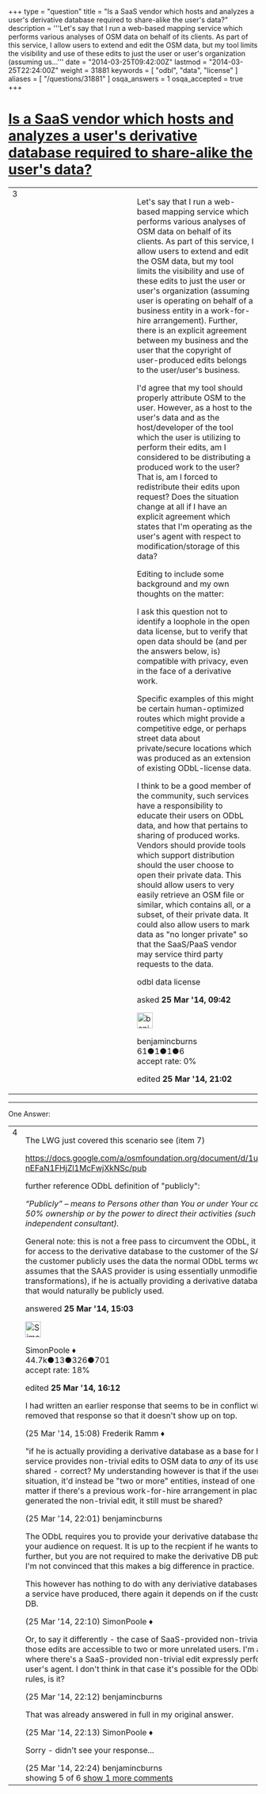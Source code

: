 +++
type = "question"
title = "Is a SaaS vendor which hosts and analyzes a user&#x27;s derivative database required to share-alike the user&#x27;s data?"
description = '''Let&#x27;s say that I run a web-based mapping service which performs various analyses of OSM data on behalf of its clients. As part of this service, I allow users to extend and edit the OSM data, but my tool limits the visibility and use of these edits to just the user or user&#x27;s organization (assuming us...'''
date = "2014-03-25T09:42:00Z"
lastmod = "2014-03-25T22:24:00Z"
weight = 31881
keywords = [ "odbl", "data", "license" ]
aliases = [ "/questions/31881" ]
osqa_answers = 1
osqa_accepted = true
+++

<div class="headNormal">

# [Is a SaaS vendor which hosts and analyzes a user's derivative database required to share-alike the user's data?](/questions/31881/is-a-saas-vendor-which-hosts-and-analyzes-a-users-derivative-database-required-to-share-alike-the-users-data)

</div>

<div id="main-body">

<div id="askform">

<table id="question-table" style="width:100%;">
<colgroup>
<col style="width: 50%" />
<col style="width: 50%" />
</colgroup>
<tbody>
<tr>
<td style="width: 30px; vertical-align: top"><div class="vote-buttons">
<span id="post-31881-upvote" class="ajax-command post-vote up" rel="nofollow" title="I like this post (click again to cancel)"> </span>
<div id="post-31881-score" class="post-score" title="current number of votes">
3
</div>
<span id="post-31881-downvote" class="ajax-command post-vote down" rel="nofollow" title="I dont like this post (click again to cancel)"> </span> <span id="favorite-mark" class="ajax-command favorite-mark" rel="nofollow" title="mark/unmark this question as favorite (click again to cancel)"> </span>
<div id="favorite-count" class="favorite-count">
&#10;</div>
</div></td>
<td><div id="item-right">
<div class="question-body">
<p>Let's say that I run a web-based mapping service which performs various analyses of OSM data on behalf of its clients. As part of this service, I allow users to extend and edit the OSM data, but my tool limits the visibility and use of these edits to just the user or user's organization (assuming user is operating on behalf of a business entity in a work-for-hire arrangement). Further, there is an explicit agreement between my business and the user that the copyright of user-produced edits belongs to the user/user's business.</p>
<p>I'd agree that my tool should properly attribute OSM to the user. However, as a host to the user's data and as the host/developer of the tool which the user is utilizing to perform their edits, am I considered to be distributing a produced work to the user? That is, am I forced to redistribute their edits upon request? Does the situation change at all if I have an explicit agreement which states that I'm operating as the user's agent with respect to modification/storage of this data?</p>
<p>Editing to include some background and my own thoughts on the matter:</p>
<p>I ask this question not to identify a loophole in the open data license, but to verify that open data should be (and per the answers below, is) compatible with privacy, even in the face of a derivative work.</p>
<p>Specific examples of this might be certain human-optimized routes which might provide a competitive edge, or perhaps street data about private/secure locations which was produced as an extension of existing ODbL-license data.</p>
<p>I think to be a good member of the community, such services have a responsibility to educate their users on ODbL data, and how that pertains to sharing of produced works. Vendors should provide tools which support distribution should the user choose to open their private data. This should allow users to very easily retrieve an OSM file or similar, which contains all, or a subset, of their private data. It could also allow users to mark data as "no longer private" so that the SaaS/PaaS vendor may service third party requests to the data.</p>
</div>
<div id="question-tags" class="tags-container tags">
<span class="post-tag tag-link-odbl" rel="tag" title="see questions tagged &#39;odbl&#39;">odbl</span> <span class="post-tag tag-link-data" rel="tag" title="see questions tagged &#39;data&#39;">data</span> <span class="post-tag tag-link-license" rel="tag" title="see questions tagged &#39;license&#39;">license</span>
</div>
<div id="question-controls" class="post-controls">
&#10;</div>
<div class="post-update-info-container">
<div class="post-update-info post-update-info-user">
<p>asked <strong>25 Mar '14, 09:42</strong></p>
<img src="https://secure.gravatar.com/avatar/ef847bdde7b4a6e07b874da7c59f287b?s=32&amp;d=identicon&amp;r=g" class="gravatar" width="32" height="32" alt="benjamincburns&#39;s gravatar image" />
<p><span>benjamincburns</span><br />
<span class="score" title="61 reputation points">61</span><span title="1 badges"><span class="badge1">●</span><span class="badgecount">1</span></span><span title="1 badges"><span class="silver">●</span><span class="badgecount">1</span></span><span title="6 badges"><span class="bronze">●</span><span class="badgecount">6</span></span><br />
<span class="accept_rate" title="Rate of the user&#39;s accepted answers">accept rate:</span> <span title="benjamincburns has no accepted answers">0%</span></p>
</div>
<div class="post-update-info post-update-info-edited">
<p><span> edited <strong>25 Mar '14, 21:02</strong> </span></p>
</div>
</div>
<div id="comments-container-31881" class="comments-container">
&#10;</div>
<div id="comment-tools-31881" class="comment-tools">
&#10;</div>
<div class="clear">
&#10;</div>
<div id="comment-31881-form-container" class="comment-form-container">
&#10;</div>
<div class="clear">
&#10;</div>
</div></td>
</tr>
</tbody>
</table>

------------------------------------------------------------------------

<div class="tabBar">

<span id="sort-top"></span>

<div class="headQuestions">

One Answer:

</div>

</div>

<span id="31888"></span>

<div id="answer-container-31888" class="answer accepted-answer">

<table style="width:100%;">
<colgroup>
<col style="width: 50%" />
<col style="width: 50%" />
</colgroup>
<tbody>
<tr>
<td style="width: 30px; vertical-align: top"><div class="vote-buttons">
<span id="post-31888-upvote" class="ajax-command post-vote up" rel="nofollow" title="I like this post (click again to cancel)"> </span>
<div id="post-31888-score" class="post-score" title="current number of votes">
4
</div>
<span id="post-31888-downvote" class="ajax-command post-vote down" rel="nofollow" title="I dont like this post (click again to cancel)"> </span> <span class="accept-answer on" rel="nofollow" title="benjamincburns has selected this answer as the correct answer"> </span>
</div></td>
<td><div class="item-right">
<div class="answer-body">
<p>The LWG just covered this scenario see (item 7)</p>
<p><a href="https://docs.google.com/a/osmfoundation.org/document/d/1uemhXWKwbu3RNjAWcG0R-nEFaN1FHjZl1McFwjXkNSc/pub">https://docs.google.com/a/osmfoundation.org/document/d/1uemhXWKwbu3RNjAWcG0R-nEFaN1FHjZl1McFwjXkNSc/pub</a></p>
<p>further reference ODbL definition of "publicly":</p>
<p><em>“Publicly” – means to Persons other than You or under Your control by either more than 50% ownership or by the power to direct their activities (such as contracting with an independent consultant).</em></p>
<p>General note: this is not a free pass to circumvent the ODbL, it just shifts the responsibilty for access to the derivative database to the customer of the SAAS service. If for example the customer publicly uses the data the normal ODbL terms would apply. Note it further assumes that the SAAS provider is using essentially unmodified OSM data (see trivial transformations), if he is actually providing a derivative database as a base for his service that would naturally be publicly used.</p>
</div>
<div class="answer-controls post-controls">
&#10;</div>
<div class="post-update-info-container">
<div class="post-update-info post-update-info-user">
<p>answered <strong>25 Mar '14, 15:03</strong></p>
<img src="https://secure.gravatar.com/avatar/ad2513d6f8e3d709d576ace900c12fa5?s=32&amp;d=identicon&amp;r=g" class="gravatar" width="32" height="32" alt="SimonPoole&#39;s gravatar image" />
<p><span>SimonPoole ♦</span><br />
<span class="score" title="44667 reputation points"><span>44.7k</span></span><span title="13 badges"><span class="badge1">●</span><span class="badgecount">13</span></span><span title="326 badges"><span class="silver">●</span><span class="badgecount">326</span></span><span title="701 badges"><span class="bronze">●</span><span class="badgecount">701</span></span><br />
<span class="accept_rate" title="Rate of the user&#39;s accepted answers">accept rate:</span> <span title="SimonPoole has 209 accepted answers">18%</span></p>
</div>
<div class="post-update-info post-update-info-edited">
<p><span> edited <strong>25 Mar '14, 16:12</strong> </span></p>
</div>
</div>
<div id="comments-container-31888" class="comments-container">
<span id="31889"></span>
<div id="comment-31889" class="comment">
<div id="post-31889-score" class="comment-score">
&#10;</div>
<div class="comment-text">
<p>I had written an earlier response that seems to be in conflict with the LWG's opinion, and removed that response so that it doesn't show up on top.</p>
</div>
<div id="comment-31889-info" class="comment-info">
<span class="comment-age">(25 Mar '14, 15:08)</span> <span class="comment-user userinfo">Frederik Ramm ♦</span>
</div>
</div>
<span id="31902"></span>
<div id="comment-31902" class="comment">
<div id="post-31902-score" class="comment-score">
&#10;</div>
<div class="comment-text">
<p>"if he is actually providing a derivative database as a base for his service..." - that is, if the service provides non-trivial edits to OSM data to <em>any</em> of its users, those edits must be shared - correct? My understanding however is that if the user owns the copyright in this situation, it'd instead be "two or more" entities, instead of one or more? Or does it not matter if there's a previous work-for-hire arrangement in place - if the SaaS/PaaS generated the non-trivial edit, it still must be shared?</p>
</div>
<div id="comment-31902-info" class="comment-info">
<span class="comment-age">(25 Mar '14, 22:01)</span> <span class="comment-user userinfo">benjamincburns</span>
</div>
</div>
<span id="31903"></span>
<div id="comment-31903" class="comment">
<div id="post-31903-score" class="comment-score">
&#10;</div>
<div class="comment-text">
<p>The ODbL requires you to provide your derivative database that you have publicly used to your audience on request. It is up to the recpient if he wants to in turn distribute that further, but you are not required to make the derivative DB public (normal use of the term). I'm not convinced that this makes a big difference in practice.</p>
<p>This however has nothing to do with any deriviative databases the potential users of such a service have produced, there again it depends on if the customer has publicly used the DB.</p>
</div>
<div id="comment-31903-info" class="comment-info">
<span class="comment-age">(25 Mar '14, 22:10)</span> <span class="comment-user userinfo">SimonPoole ♦</span>
</div>
</div>
<span id="31904"></span>
<div id="comment-31904" class="comment">
<div id="post-31904-score" class="comment-score">
&#10;</div>
<div class="comment-text">
<p>Or, to say it differently - the case of SaaS-provided non-trivial edits is very clear where those edits are accessible to two or more unrelated users. I'm asking about the situation where there's a SaaS-provided non-trivial edit expressly performed by the SaaS as the user's agent. I don't think in that case it's possible for the ODbL to override work-for-hire rules, is it?</p>
</div>
<div id="comment-31904-info" class="comment-info">
<span class="comment-age">(25 Mar '14, 22:12)</span> <span class="comment-user userinfo">benjamincburns</span>
</div>
</div>
<span id="31905"></span>
<div id="comment-31905" class="comment">
<div id="post-31905-score" class="comment-score">
&#10;</div>
<div class="comment-text">
<p>That was already answered in full in my original answer.</p>
</div>
<div id="comment-31905-info" class="comment-info">
<span class="comment-age">(25 Mar '14, 22:13)</span> <span class="comment-user userinfo">SimonPoole ♦</span>
</div>
</div>
<span id="31906"></span>
<div id="comment-31906" class="comment not_top_scorer">
<div id="post-31906-score" class="comment-score">
&#10;</div>
<div class="comment-text">
<p>Sorry - didn't see your response...</p>
</div>
<div id="comment-31906-info" class="comment-info">
<span class="comment-age">(25 Mar '14, 22:24)</span> <span class="comment-user userinfo">benjamincburns</span>
</div>
</div>
</div>
<div id="comment-tools-31888" class="comment-tools">
<span class="comments-showing"> showing 5 of 6 </span> <a href="#" class="show-all-comments-link">show 1 more comments</a>
</div>
<div class="clear">
&#10;</div>
<div id="comment-31888-form-container" class="comment-form-container">
&#10;</div>
<div class="clear">
&#10;</div>
</div></td>
</tr>
</tbody>
</table>

</div>

<div class="paginator-container-left">

</div>

</div>

</div>

